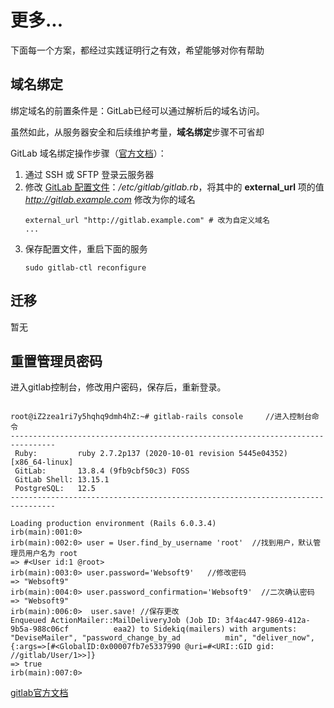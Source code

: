 # 更多...

下面每一个方案，都经过实践证明行之有效，希望能够对你有帮助

## 域名绑定

绑定域名的前置条件是：GitLab已经可以通过解析后的域名访问。  

虽然如此，从服务器安全和后续维护考量，**域名绑定**步骤不可省却  

GitLab 域名绑定操作步骤（[官方文档](https://docs.gitlab.com/omnibus/settings/configuration.html#configuring-the-external-url-for-gitlab)）：

1. 通过 SSH 或 SFTP 登录云服务器
2. 修改 [GitLab 配置文件](/zh/stack-components.md#gitlab)：*/etc/gitlab/gitlab.rb*，将其中的 **external_url** 项的值 *http://gitlab.example.com* 修改为你的域名
   ```text
   external_url "http://gitlab.example.com" # 改为自定义域名
   ...
   ``` 
3. 保存配置文件，重启下面的服务
   ```
   sudo gitlab-ctl reconfigure
   ```


## 迁移

暂无

## 重置管理员密码

进入gitlab控制台，修改用户密码，保存后，重新登录。
```

root@iZ2zea1ri7y5hqhq9dmh4hZ:~# gitlab-rails console     //进入控制台命令
--------------------------------------------------------------------------------
 Ruby:         ruby 2.7.2p137 (2020-10-01 revision 5445e04352) [x86_64-linux]
 GitLab:       13.8.4 (9fb9cbf50c3) FOSS
 GitLab Shell: 13.15.1
 PostgreSQL:   12.5
--------------------------------------------------------------------------------

Loading production environment (Rails 6.0.3.4)
irb(main):001:0>
irb(main):002:0> user = User.find_by_username 'root'  //找到用户，默认管理员用户名为 root
=> #<User id:1 @root>
irb(main):003:0> user.password='Websoft9'   //修改密码
=> "Websoft9"
irb(main):004:0> user.password_confirmation='Websoft9'  //二次确认密码
=> "Websoft9"
irb(main):006:0>  user.save! //保存更改
Enqueued ActionMailer::MailDeliveryJob (Job ID: 3f4ac447-9869-412a-9b5a-988c06cf          eaa2) to Sidekiq(mailers) with arguments: "DeviseMailer", "password_change_by_ad          min", "deliver_now", {:args=>[#<GlobalID:0x00007fb7e5337990 @uri=#<URI::GID gid:          //gitlab/User/1>>]}
=> true
irb(main):007:0>

```

[gitlab官方文档](https://docs.gitlab.com/13.11/ee/security/reset_user_password.html)
